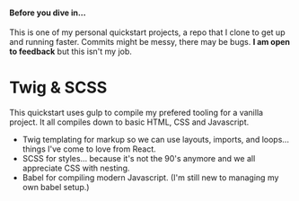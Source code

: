 #### Before you dive in...

This is one of my personal quickstart projects, a repo that I clone to get up and running faster. Commits might be messy, there may be bugs. **I am open to feedback** but this isn't my job.

# Twig & SCSS
This quickstart uses gulp to compile my prefered tooling for a vanilla project. It all compiles down to basic HTML, CSS and Javascript.

 - Twig templating for markup so we can use layouts, imports, and loops... things I've come to love from React.
 - SCSS for styles... because it's not the 90's anymore and we all appreciate CSS with nesting.
 - Babel for compiling modern Javascript. (I'm still new to managing my own babel setup.)

